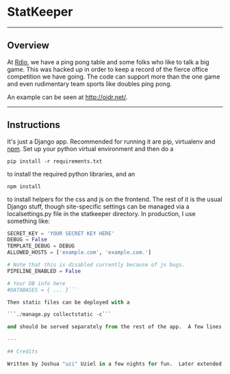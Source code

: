 # StatKeeper

----

## Overview

At [Rdio](http://rdio.com/), we have a ping pong table and some folks who like to talk a big game.  This was hacked up in order to keep a record of the fierce office competition we have going.  The code can support more than the one game and even rudimentary team sports like doubles ping pong.

An example can be seen at http://oidr.net/.

---

## Instructions

It's just a Django app.  Recommended for running it are pip, virtualenv and [npm](https://www.npmjs.org/).  Set up your python virtual environment and then do a

```pip install -r requirements.txt```

to install the required python libraries, and an

```npm install```

to install helpers for the css and js on the frontend.  The rest of it is the usual Django stuff, though site-specific settings can be managed via a localsettings.py file in the statkeeper directory.  In production, I use something like:

```python
SECRET_KEY = 'YOUR SECRET KEY HERE'
DEBUG = False
TEMPLATE_DEBUG = DEBUG
ALLOWED_HOSTS = ['example.com', 'example.com.']

# Note that this is disabled currently because of js bugs.
PIPELINE_ENABLED = False

# Your DB info here
#DATABASES = { ... }```

Then static files can be deployed with a

```./manage.py collectstatic -c```

and should be served separately from the rest of the app.  A few lines in urls.py can be uncommented to allow production style deployment in testing.

---

## Credits

Written by Joshua "uzi" Uziel in a few nights for fun.  Later extended and polished up as a Hackday project by Joshua "uzi" Uziel, Joe Gasiorek, Nod Raber and Mike Towber.

